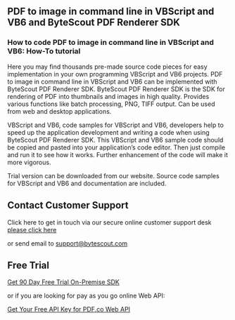 ## PDF to image in command line in VBScript and VB6 and ByteScout PDF Renderer SDK

### How to code PDF to image in command line in VBScript and VB6: How-To tutorial

Here you may find thousands pre-made source code pieces for easy implementation in your own programming VBScript and VB6 projects. PDF to image in command line in VBScript and VB6 can be implemented with ByteScout PDF Renderer SDK. ByteScout PDF Renderer SDK is the SDK for rendering of PDF into thumbnails and images in high quality. Provides various functions like batch processing, PNG, TIFF output. Can be used from web and desktop applications.

VBScript and VB6, code samples for VBScript and VB6, developers help to speed up the application development and writing a code when using ByteScout PDF Renderer SDK. This VBScript and VB6 sample code should be copied and pasted into your application’s code editor. Then just compile and run it to see how it works. Further enhancement of the code will make it more vigorous.

Trial version can be downloaded from our website. Source code samples for VBScript and VB6 and documentation are included.

## Contact Customer Support

Click here to get in touch via our secure online customer support desk [please click here](https://bytescout.zendesk.com/hc/en-us/requests/new?subject=ByteScout%20PDF%20Renderer%20SDK%20Question)

or send email to [support@bytescout.com](mailto:support@bytescout.com?subject=ByteScout%20PDF%20Renderer%20SDK%20Question) 

## Free Trial

[Get 90 Day Free Trial On-Premise SDK](https://bytescout.com/download/web-installer?utm_source=github-readme)

or if you are looking for pay as you go online Web API:

[Get Your Free API Key for PDF.co Web API](https://pdf.co/documentation/api?utm_source=github-readme)